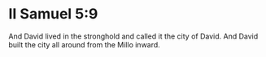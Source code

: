 # II Samuel 5:9

And David lived in the stronghold and called it the city of David. And David built the city all around from the Millo inward.
